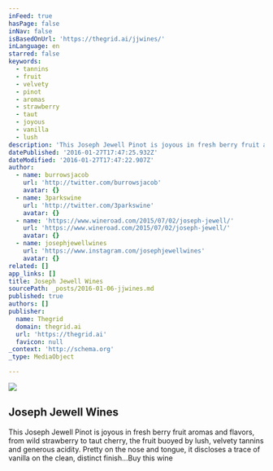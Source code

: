 ```yaml
---
inFeed: true
hasPage: false
inNav: false
isBasedOnUrl: 'https://thegrid.ai/jjwines/'
inLanguage: en
starred: false
keywords:
  - tannins
  - fruit
  - velvety
  - pinot
  - aromas
  - strawberry
  - taut
  - joyous
  - vanilla
  - lush
description: 'This Joseph Jewell Pinot is joyous in fresh berry fruit aromas and flavors, from wild strawberry to taut cherry, the fruit buoyed by lush, velvety tannins and generous acidity. Pretty on the nose and tongue, it discloses a trace of vanilla on the clean, distinct finish...Buy this wine'
datePublished: '2016-01-27T17:47:25.932Z'
dateModified: '2016-01-27T17:47:22.907Z'
author:
  - name: burrowsjacob
    url: 'http://twitter.com/burrowsjacob'
    avatar: {}
  - name: 3parkswine
    url: 'http://twitter.com/3parkswine'
    avatar: {}
  - name: 'https://www.wineroad.com/2015/07/02/joseph-jewell/'
    url: 'https://www.wineroad.com/2015/07/02/joseph-jewell/'
    avatar: {}
  - name: josephjewellwines
    url: 'https://www.instagram.com/josephjewellwines'
    avatar: {}
related: []
app_links: []
title: Joseph Jewell Wines
sourcePath: _posts/2016-01-06-jjwines.md
published: true
authors: []
publisher:
  name: Thegrid
  domain: thegrid.ai
  url: 'https://thegrid.ai'
  favicon: null
_context: 'http://schema.org'
_type: MediaObject

---
```

![](https://s3-us-west-2.amazonaws.com/the-grid-img/p/4525ddc18aae1ab3ba0ef018e097cf94ae7d7cf2.jpg)

<article style=""><h1>Joseph Jewell Wines</h1><p>This Joseph Jewell Pinot is joyous in fresh berry fruit aromas and flavors, from wild strawberry to taut cherry, the fruit buoyed by lush, velvety tannins and generous acidity. Pretty on the nose and tongue, it discloses a trace of vanilla on the clean, distinct finish...Buy this wine</p></article>
